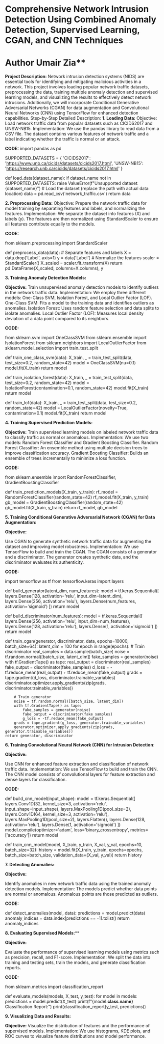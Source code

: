 # Comprehensive Network Intrusion Detection Using Combined Anomaly Detection, Supervised Learning, CGAN, and CNN Techniques
# Author Umair Zia**
**Project Description:**
Network intrusion detection systems (NIDS) are essential tools for identifying and mitigating malicious activities in a network. This project involves loading popular network traffic datasets, preprocessing the data, training multiple anomaly detection and supervised learning models, and visualizing the results to effectively detect network intrusions. Additionally, we will incorporate Conditional Generative Adversarial Networks (CGAN) for data augmentation and Convolutional Neural Networks (CNN) using TensorFlow for enhanced detection capabilities.
Step-by-Step Detailed Description:
**1. Loading Data:**
Objective: Load network traffic data from popular datasets such as CICIDS2017 and UNSW-NB15.
Implementation: We use the pandas library to read data from a CSV file. The dataset contains various features of network traffic and a label indicating whether the traffic is normal or an attack.

**CODE:**
import pandas as pd

SUPPORTED_DATASETS = {
    'CICIDS2017': 'https://www.unb.ca/cicids/datasets/cicids2017.html',
    'UNSW-NB15': 'https://research.unb.ca/cicids/datasets/cicids2017.html'
}

def load_data(dataset_name):
    if dataset_name not in SUPPORTED_DATASETS:
        raise ValueError(f"Unsupported dataset: {dataset_name}")
    # Load the dataset (replace the path with actual data location)
    data = pd.read_csv('network_traffic.csv')
    return data


**2. Preprocessing Data:**
Objective: Prepare the network traffic data for model training by separating features and labels, and normalizing the features.
Implementation: We separate the dataset into features (X) and labels (y). The features are then normalized using StandardScaler to ensure all features contribute equally to the models.

**CODE:**

from sklearn.preprocessing import StandardScaler

def preprocess_data(data):
    # Separate features and labels
    X = data.drop('Label', axis=1)
    y = data['Label']
    # Normalize the features
    scaler = StandardScaler()
    X_scaled = scaler.fit_transform(X)
    return pd.DataFrame(X_scaled, columns=X.columns), y


**3. Training Anomaly Detection Models:**

**Objective:**
Train unsupervised anomaly detection models to identify outliers in the network traffic data.
Implementation: We employ three different models: One-Class SVM, Isolation Forest, and Local Outlier Factor (LOF).
One-Class SVM: Fits a model to the training data and identifies outliers as anomalies.
Isolation Forest: Uses random feature selection and data splits to isolate anomalies.
Local Outlier Factor (LOF): Measures local density deviation of a data point compared to its neighbors.

**CODE:**

from sklearn.svm import OneClassSVM
from sklearn.ensemble import IsolationForest
from sklearn.neighbors import LocalOutlierFactor
from sklearn.model_selection import train_test_split

def train_one_class_svm(data):
    X_train, _ = train_test_split(data, test_size=0.2, random_state=42)
    model = OneClassSVM(nu=0.1)
    model.fit(X_train)
    return model

def train_isolation_forest(data):
    X_train, _ = train_test_split(data, test_size=0.2, random_state=42)
    model = IsolationForest(contamination=0.1, random_state=42)
    model.fit(X_train)
    return model

def train_lof(data):
    X_train, _ = train_test_split(data, test_size=0.2, random_state=42)
    model = LocalOutlierFactor(novelty=True, contamination=0.1)
    model.fit(X_train)
    return model

**4. Training Supervised Prediction Models:**

**Objective:** 
Train supervised learning models on labeled network traffic data to classify traffic as normal or anomalous.
Implementation: We use two models: Random Forest Classifier and Gradient Boosting Classifier.
Random Forest Classifier: An ensemble method using multiple decision trees to improve classification accuracy.
Gradient Boosting Classifier: Builds an ensemble of trees incrementally to minimize a loss function.

**CODE:**

from sklearn.ensemble import RandomForestClassifier, GradientBoostingClassifier

def train_prediction_models(X_train, y_train):
    rf_model = RandomForestClassifier(random_state=42)
    rf_model.fit(X_train, y_train)
    gb_model = GradientBoostingClassifier(random_state=42)
    gb_model.fit(X_train, y_train)
    return rf_model, gb_model

**5. Training Conditional Generative Adversarial Network (CGAN) for Data Augmentation:**

**Objective:**

Use CGAN to generate synthetic network traffic data for augmenting the dataset and improving model robustness.
Implementation: We use TensorFlow to build and train the CGAN. The CGAN consists of a generator and a discriminator. The generator creates synthetic data, and the discriminator evaluates its authenticity.

**CODE:**

import tensorflow as tf
from tensorflow.keras import layers

def build_generator(latent_dim, num_features):
    model = tf.keras.Sequential([
        layers.Dense(128, activation='relu', input_dim=latent_dim),
        layers.Dense(256, activation='relu'),
        layers.Dense(num_features, activation='sigmoid')
    ])
    return model

def build_discriminator(num_features):
    model = tf.keras.Sequential([
        layers.Dense(256, activation='relu', input_dim=num_features),
        layers.Dense(128, activation='relu'),
        layers.Dense(1, activation='sigmoid')
    ])
    return model

def train_cgan(generator, discriminator, data, epochs=10000, batch_size=64):
    latent_dim = 100
    for epoch in range(epochs):
        # Train discriminator
        real_samples = data.sample(batch_size)
        noise = tf.random.normal([batch_size, latent_dim])
        fake_samples = generator(noise)
        with tf.GradientTape() as tape:
            real_output = discriminator(real_samples)
            fake_output = discriminator(fake_samples)
            d_loss = -tf.reduce_mean(real_output) + tf.reduce_mean(fake_output)
        grads = tape.gradient(d_loss, discriminator.trainable_variables)
        discriminator.optimizer.apply_gradients(zip(grads, discriminator.trainable_variables))

        # Train generator
        noise = tf.random.normal([batch_size, latent_dim])
        with tf.GradientTape() as tape:
            fake_samples = generator(noise)
            fake_output = discriminator(fake_samples)
            g_loss = -tf.reduce_mean(fake_output)
        grads = tape.gradient(g_loss, generator.trainable_variables)
        generator.optimizer.apply_gradients(zip(grads, generator.trainable_variables))
    return generator, discriminator

**6. Training Convolutional Neural Network (CNN) for Intrusion Detection:**

**Objective:**

Use CNN for enhanced feature extraction and classification of network traffic data.
Implementation: We use TensorFlow to build and train the CNN. The CNN model consists of convolutional layers for feature extraction and dense layers for classification.

**CODE:**

def build_cnn_model(input_shape):
    model = tf.keras.Sequential([
        layers.Conv1D(32, kernel_size=3, activation='relu', input_shape=input_shape),
        layers.MaxPooling1D(pool_size=2),
        layers.Conv1D(64, kernel_size=3, activation='relu'),
        layers.MaxPooling1D(pool_size=2),
        layers.Flatten(),
        layers.Dense(128, activation='relu'),
        layers.Dense(1, activation='sigmoid')
    ])
    model.compile(optimizer='adam', loss='binary_crossentropy', metrics=['accuracy'])
    return model

def train_cnn_model(model, X_train, y_train, X_val, y_val, epochs=10, batch_size=32):
    history = model.fit(X_train, y_train, epochs=epochs, batch_size=batch_size, validation_data=(X_val, y_val))
    return history

**7. Detecting Anomalies:**

**Objective:**

Identify anomalies in new network traffic data using the trained anomaly detection models.
Implementation: The models predict whether data points are normal or anomalous. Anomalous points are those predicted as outliers.

**CODE:**

def detect_anomalies(model, data):
    predictions = model.predict(data)
    anomaly_indices = data.index[predictions == -1].tolist()
    return anomaly_indices

**8. Evaluating Supervised Models:****

**Objective:**

Evaluate the performance of supervised learning models using metrics such as precision, recall, and F1-score.
Implementation: We split the data into training and testing sets, train the models, and generate classification reports.

**CODE:**

from sklearn.metrics import classification_report

def evaluate_models(models, X_test, y_test):
    for model in models:
        predictions = model.predict(X_test)
        print(f"{model.__class__.__name__} Classification Report:")
        print(classification_report(y_test, predictions))

**9. Visualizing Data and Results:**

**Objective:**
Visualize the distribution of features and the performance of supervised models.
Implementation: We use histograms, KDE plots, and ROC curves to visualize feature distributions and model performance.
